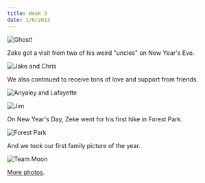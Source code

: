 ```yaml
---
title: Week 3
date: 1/6/2013
---
```


![Ghost!](https://lh3.googleusercontent.com/-1tkUfKiOFrM/UPYptxHZpVI/AAAAAAAAJsM/qhLOEUALnWY/s673/Zeek+Week+3+Graphic.jpg)

Zeke got a visit from two of his weird "uncles" on New Year's Eve.

![Jake and Chris](https://lh5.googleusercontent.com/-OL3xe2lFzLY/UOowswUQIgI/AAAAAAAAJn8/6SruDZlVhJs/s1011/DSC_6649.JPG)

We also continued to receive tons of love and support from friends.

![Anyaley and Lafayette](https://lh5.googleusercontent.com/-zE83RO-J0AA/UOowwycyWWI/AAAAAAAAJmc/GWBttiC1RbM/s1011/DSC_6680.JPG)

![Jim](https://lh4.googleusercontent.com/-HXLLvhN5gho/UOow4FjsrcI/AAAAAAAAJnc/mj34X6QjsRw/s1011/DSC_6739.JPG)

On New Year's Day, Zeke went for his first hike in Forest Park.

![Forest Park](https://lh5.googleusercontent.com/-F1u8fjhURJQ/UOowzaNWnnI/AAAAAAAAJoA/TRwRjqrlJLA/s1011/DSC_6702.JPG)

And we took our first family picture of the year.

![Team Moon](https://lh6.googleusercontent.com/-kf0_7au-8rY/UOow0IvYjlI/AAAAAAAAJmw/-EbFaJ_CF9w/s1011/DSC_6712.JPG)

[More photos](https://plus.google.com/photos/109995794392976695103/albums/5830526018987769841).
